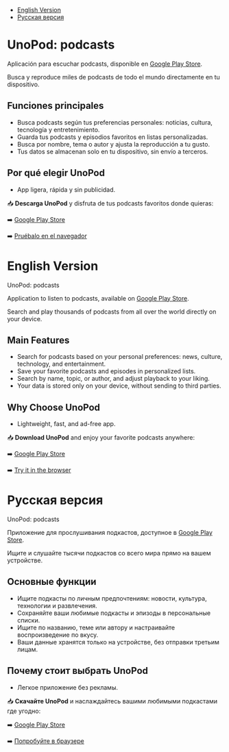 - [English Version](#english-version)  
- [Русская версия](#русская-версия)

# UnoPod: podcasts

Aplicación para escuchar podcasts, disponible en [Google Play Store](https://play.google.com/store/apps/details?id=com.andreitrunkin.unopod).

Busca y reproduce miles de podcasts de todo el mundo directamente en tu dispositivo.

## Funciones principales
- Busca podcasts según tus preferencias personales: noticias, cultura, tecnología y entretenimiento.
- Guarda tus podcasts y episodios favoritos en listas personalizadas.  
- Busca por nombre, tema o autor y ajusta la reproducción a tu gusto.  
- Tus datos se almacenan solo en tu dispositivo, sin envío a terceros.  

## Por qué elegir UnoPod
- App ligera, rápida y sin publicidad.  

📥 **Descarga UnoPod** y disfruta de tus podcasts favoritos donde quieras:

➡️ [Google Play Store](https://play.google.com/store/apps/details?id=com.andreitrunkin.unopod)

➡️ [Pruébalo en el navegador](https://unopod.expo.app/home)



# English Version

UnoPod: podcasts

Application to listen to podcasts, available on [Google Play Store](https://play.google.com/store/apps/details?id=com.andreitrunkin.unopod).

Search and play thousands of podcasts from all over the world directly on your device.

## Main Features
- Search for podcasts based on your personal preferences: news, culture, technology, and entertainment.  
- Save your favorite podcasts and episodes in personalized lists.  
- Search by name, topic, or author, and adjust playback to your liking.  
- Your data is stored only on your device, without sending to third parties.  

## Why Choose UnoPod
- Lightweight, fast, and ad-free app.  

📥 **Download UnoPod** and enjoy your favorite podcasts anywhere:

➡️ [Google Play Store](https://play.google.com/store/apps/details?id=com.andreitrunkin.unopod)

➡️ [Try it in the browser](https://unopod.expo.app/home)



# Русская версия

UnoPod: podcasts

Приложение для прослушивания подкастов, доступное в [Google Play Store](https://play.google.com/store/apps/details?id=com.andreitrunkin.unopod).

Ищите и слушайте тысячи подкастов со всего мира прямо на вашем устройстве.

## Основные функции
- Ищите подкасты по личным предпочтениям: новости, культура, технологии и развлечения.  
- Сохраняйте ваши любимые подкасты и эпизоды в персональные списки.  
- Ищите по названию, теме или автору и настраивайте воспроизведение по вкусу.  
- Ваши данные хранятся только на устройстве, без отправки третьим лицам.  

## Почему стоит выбрать UnoPod
- Легкое приложение без рекламы.

📥 **Скачайте UnoPod** и наслаждайтесь вашими любимыми подкастами где угодно:

➡️ [Google Play Store](https://play.google.com/store/apps/details?id=com.andreitrunkin.unopod)

➡️ [Попробуйте в браузере](https://unopod.expo.app/home)
